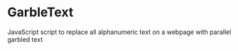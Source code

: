 # GarbleText
JavaScript script to replace all alphanumeric text on a webpage with parallel garbled text
